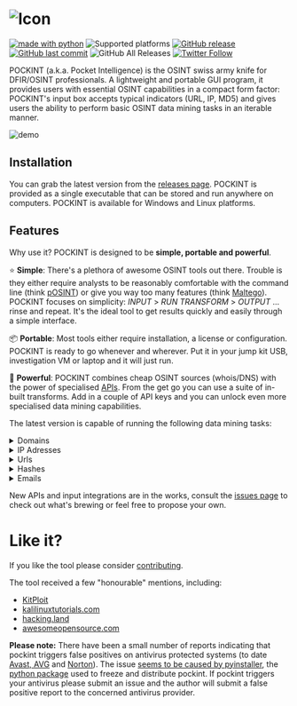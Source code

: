 ![Icon](https://github.com/netevert/pockint/blob/master/docs/icon.png)
=======
[![made with python](https://img.shields.io/badge/-made%20with%20python-blue.svg?logo=python&style=flat-square&logoColor=white)](https://www.python.org)
![Supported platforms](https://img.shields.io/badge/platform-Windows%20|%20Linux-informational.svg?style=flat-square)
[![GitHub release](https://img.shields.io/github/release/netevert/pockint.svg?style=flat-square)](https://github.com/netevert/pockint/releases)
[![GitHub last commit](https://img.shields.io/github/last-commit/netevert/pockint.svg?style=flat-square)](https://github.com/netevert/pockint/commit/master)
![GitHub All Releases](https://img.shields.io/github/downloads/netevert/pockint/total.svg?style=flat-square)
[![Twitter Follow](https://img.shields.io/twitter/follow/netevert.svg?style=social)](https://twitter.com/netevert)

POCKINT (a.k.a. Pocket Intelligence) is the OSINT swiss army knife for DFIR/OSINT professionals. A lightweight and portable GUI program, it provides users with essential OSINT capabilities in a compact form factor: POCKINT's input box accepts typical indicators (URL, IP, MD5) and gives users the ability to perform basic OSINT data mining tasks in an iterable manner.

![demo](https://github.com/netevert/pockint/blob/master/docs/demo.gif)

## Installation

You can grab the latest version from the [releases page](https://github.com/netevert/pockint/releases/latest). POCKINT is provided as a single executable that can be stored and run anywhere on computers. POCKINT is available for Windows and Linux platforms.

## Features

Why use it? POCKINT is designed to be **simple, portable and powerful**.

:star: **Simple**: There's a plethora of awesome OSINT tools out there. Trouble is they either require analysts to be reasonably comfortable with the command line (think [pOSINT](https://github.com/ecstatic-nobel/pOSINT)) or give you way too many features (think [Maltego](https://www.paterva.com/web7/)). POCKINT focuses on simplicity: _INPUT_ > _RUN TRANSFORM_ > _OUTPUT_  ... rinse and repeat. It's the ideal tool to get results quickly and easily through a simple interface.

:package: **Portable**: Most tools either require installation, a license or configuration. POCKINT is ready to go whenever and wherever. Put it in your jump kit USB, investigation VM or laptop and it will just run.

:rocket: **Powerful**: POCKINT combines cheap OSINT sources (whois/DNS) with the power of specialised [APIs](https://www.theguardian.com/media/pda/2007/dec/14/thenutshellabeginnersguide). From the get go you can use a suite of in-built transforms. Add in a couple of API keys and you can unlock even more specialised data mining capabilities.

The latest version is capable of running the following data mining tasks:

<details><summary>Domains</summary>
<p>

|Source                         |Transform               |API key needed?   |
| ----------------------------- | ---------------------- | ---------------- |
| DNS                           | IP lookup              |:x:               |
| DNS                           | MX lookup              |:x:               |
| DNS                           | NS lookup              |:x:               |
| DNS                           | TXT lookup             |:x:               |
| WHOIS                         | Domain dnssec status   |:x:               |
| WHOIS                         | Domain creation        |:x:               |
| WHOIS                         | Domain expiration      |:x:               |
| WHOIS                         | Domain emails          |:x:               |
| WHOIS                         | Domain registrar       |:x:               |
| WHOIS                         | Registrant location    |:x:               |
| WHOIS                         | Registrant org         |:x:               |
| WHOIS                         | Registrant name        |:x:               |
| WHOIS                         | Registrant address     |:x:               |
| WHOIS                         | Registrant zipcode     |:x:               |
| [crt.sh](https://crt.sh/)     | Subdomains             |:x:               |
| Virustotal                    | Downloaded samples     |:heavy_check_mark:|
| Virustotal                    | Detected URLs          |:heavy_check_mark:|
| Virustotal                    | Subdomains             |:heavy_check_mark:|

</p>
</details>
<details><summary>IP Adresses</summary>
<p>

|Source     |Transform             |API key needed?   |
| --------- | -------------------- | ---------------- |
| DNS       | Reverse lookup       |:x:               |
| Shodan    | Ports                |:heavy_check_mark:|
| Shodan    | Geolocate            |:heavy_check_mark:|
| Shodan    | Coordinates          |:heavy_check_mark:|
| Shodan    | CVEs                 |:heavy_check_mark:|
| Shodan    | ISP                  |:heavy_check_mark:|
| Shodan    | City                 |:heavy_check_mark:|
| Shodan    | ASN                  |:heavy_check_mark:|
| Virustotal| Network report       |:heavy_check_mark:|
| Virustotal| Communicating samples|:heavy_check_mark:|
| Virustotal| Downloaded samples   |:heavy_check_mark:|
| Virustotal| Detected URLs        |:heavy_check_mark:|

</p>
</details>
<details><summary>Urls</summary>
<p>

|Source     |Transform             |API key needed?   |
| --------- | -------------------- | ---------------- |
| DNS       | Extract hostname     |:x:               |
| Virustotal| Malicious check      |:heavy_check_mark:|
| Virustotal| Reported detections  |:heavy_check_mark:|

</p>
</details>
<details><summary>Hashes</summary>
<p>
 
|Source     |Transform             |API key needed?   |
| --------- | -------------------- | ---------------- |
| Virustotal| Malicious check      |:heavy_check_mark:|
| Virustotal| Malware type         |:heavy_check_mark:|

MD5 and SHA256 hashes are searchable

</p>
</details>
<details><summary>Emails</summary>
<p>

|Source     |Transform             |API key needed?   |
| --------- | -------------------- | ---------------- |
| N/A       | Extract domain       |:x:               |

</p>
</details>

New APIs and input integrations are in the works, consult the [issues page](https://github.com/netevert/pockint/issues) to check out what's brewing or feel free to propose your own.

Like it?
=========
If you like the tool please consider [contributing](https://github.com/netevert/pockint/blob/master/CONTRIBUTING.md).

The tool received a few "honourable" mentions, including:

- [KitPloit](https://www.kitploit.com/2019/10/pockint-portable-osint-swiss-army-knife.html)
- [kalilinuxtutorials.com](https://kalilinuxtutorials.com/pockint-portable-osint-swiss-army-knife-dfir-osint/)
- [hacking.land](https://www.hacking.land/2019/10/pockint-portable-osint-swiss-army-knife.html)
- [awesomeopensource.com](https://awesomeopensource.com/project/netevert/pockint)

**Please note:** There have been a small number of reports indicating that pockint triggers false positives on antivirus protected systems (to date [Avast, AVG](https://github.com/netevert/pockint/issues/22) and [Norton](https://twitter.com/ChiefCovfefe/status/1204807996028657664)). The issue [seems to be caused by pyinstaller](https://stackoverflow.com/questions/43777106/program-made-with-pyinstaller-now-seen-as-a-trojan-horse-by-avg), the [python package](https://www.pyinstaller.org/) used to freeze and distribute pockint. If pockint triggers your antivirus please submit an issue and the author will submit a false positive report to the concerned antivirus provider.